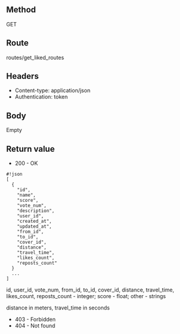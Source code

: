 ## Method ##

GET

## Route ##

routes/get_liked_routes

## Headers ##

* Content-type: application/json
* Authentication: token

## Body ##

Empty

## Return value ##

* 200 - OK

```
#!json
[
  {
    "id",
    "name",
    "score",
    "vote_num",
    "description",
    "user_id",
    "created_at",
    "updated_at",
    "from_id",
    "to_id",
    "cover_id",
    "distance",
    "travel_time",
    "likes_count",
    "reposts_count"
  }
  ...
]

```   
id, user_id, vote_num, from_id, to_id, cover_id, distance, travel_time, likes_count, reposts_count - integer; score - float; other - strings

distance in meters, travel_time in seconds

* 403 - Forbidden
* 404 - Not found